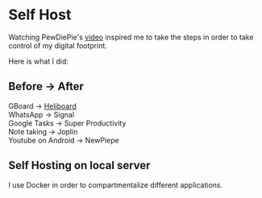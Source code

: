 # Self Host 
Watching PewDiePie's [video](https://youtu.be/u_Lxkt50xOg?si=SDcBdVsH5MwVnAHd) inspired me to take the steps in order to take control of my digital footprint.

Here is what I did:

## Before -> After

GBoard &rarr; [Heliboard](HeliBoard)<br> 
WhatsApp &rarr; Signal<br>
Google Tasks &rarr; Super Productivity<br>
Note taking &rarr; Joplin<br>
Youtube on Android &rarr; NewPiepe<br>

## Self Hosting on local server

I use Docker in order to compartmentalize different applications.

